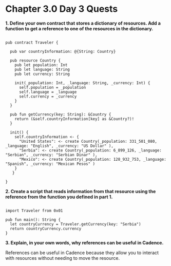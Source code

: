# Chapter 3.0 Day 3 Quests

**1. Define your own contract that stores a dictionary of resources. Add a function to get a reference to one of the resources in the dictionary.**

```cadence

pub contract Traveler {

  pub var countryInformation: @{String: Country}
  
  pub resource Country {
    pub let population: Int
    pub let language: String
    pub let currency: String
    
    init(_population: Int, _language: String, _currency: Int) {
      self.population = _population
      self.language = _language
      self.currency = _currency
    }
  }
  
  pub fun getCurrency(key: String): &Country {
    return (&self.countryInformation[key] as &Country?)!
  }
  
  init() {
    self.countryInformation <- {
      "United States": <- create Country(_population: 331_501_080, _language: "English", _currency: "US Dollar" ),
      "Serbia": <- create Country(_population: 6_899_126, _language: "Serbian", _currency: "Serbian Dinar" ),
      "Mexico": <- create Country(_population: 128_932_753, _language: "Spanish", _currency: "Mexican Pesos" )
    }
   }

}

```

**2. Create a script that reads information from that resource using the reference from the function you defined in part 1.**

```cadence

import Traveler from 0x01

pub fun main(): String {
  let countryCurrency = Traveler.getCurrency(key: "Serbia")
  return countryCurrency.currency
}

```

**3. Explain, in your own words, why references can be useful in Cadence.** 

References can be useful in Cadence because they allow you to interact with resources without needing to move the resource. 
